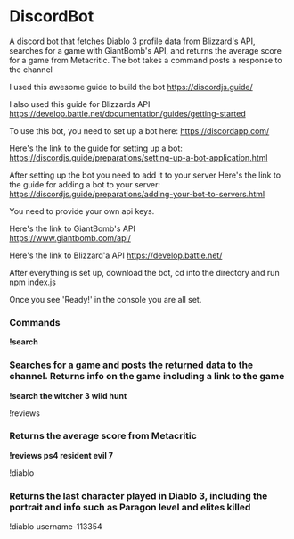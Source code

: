 # DiscordBot
A discord bot that fetches Diablo 3 profile data from Blizzard's API, searches for a game with GiantBomb's API, and returns the average score for a game from Metacritic.
The bot takes a command posts a response to the channel

I used this awesome guide to build the bot 
https://discordjs.guide/

I also used this guide for Blizzards API 
https://develop.battle.net/documentation/guides/getting-started

To use this bot, you need to set up a bot here:
https://discordapp.com/

Here's the link to the guide for setting up a bot: 
https://discordjs.guide/preparations/setting-up-a-bot-application.html 

After setting up the bot you need to add it to your server 
Here's the link to the guide for adding a bot to your server: 
https://discordjs.guide/preparations/adding-your-bot-to-servers.html

You need to provide your own api keys. 

Here's the link to GiantBomb's API  
https://www.giantbomb.com/api/

Here's the link to Blizzard'a API 
https://develop.battle.net/

After everything is set up, download the bot, cd into the directory and run 
npm index.js

Once you see 'Ready!' in the console you are all set.

### Commands 

__!search <game>__ 

### Searches for a game and posts the returned data to the channel. Returns info on the game including a link to the game

__!search the witcher 3 wild hunt__ 


!reviews <platform> <game> 

### Returns the average score from Metacritic

__!reviews ps4 resident evil 7__ 


!diablo <Battletag> 

### Returns the last character played in Diablo 3, including the portrait and info such as Paragon level and elites killed

!diablo username-113354
